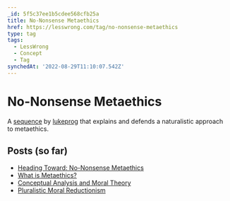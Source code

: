 ```yaml
---
_id: 5f5c37ee1b5cdee568cfb25a
title: No-Nonsense Metaethics
href: https://lesswrong.com/tag/no-nonsense-metaethics
type: tag
tags:
  - LessWrong
  - Concept
  - Tag
synchedAt: '2022-08-29T11:10:07.542Z'
---
```

# No-Nonsense Metaethics

A [sequence](https://wiki.lesswrong.com/wiki/sequence) by [lukeprog](http://lesswrong.com/user/lukeprog/) that explains and defends a naturalistic approach to metaethics.

## Posts (so far)

- [Heading Toward: No-Nonsense Metaethics](http://lesswrong.com/lw/54p/heading_toward_nononsense_metaethics/)
- [What is Metaethics?](http://lesswrong.com/lw/5eh/what_is_metaethics/)
- [Conceptual Analysis and Moral Theory](http://lesswrong.com/lw/5kn/conceptual_analysis_and_moral_theory/)
- [Pluralistic Moral Reductionism](http://lesswrong.com/lw/5u2/pluralistic_moral_reductionism/)